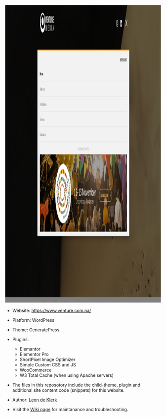 <img width="1900" height="960" alt="Image" src="https://github.com/venture-media/Venture-Media/blob/fc2c94521e5afb1bbee43f7e4d774f2206c134cf/docs/Screenshot-From-2025-09-27-15-37-34.png" />


- Website: https://www.venture.com.na/
- Platform: WordPress
- Theme: GeneratePress
- Plugins:
    - Elemantor
    - Elementor Pro
    - ShortPixel Image Optimizer
    - Simple Custom CSS and JS
    - WooCommerce
    - W3 Total Cache (when using Apache servers)

- The files in this reposotory include the child-theme, plugin and additional site content code (snippets) for this website.
- Author: [Leon de Klerk](https://github.com/Leon2332)
- Visit the [Wiki page](https://github.com/venture-media/Venture-Media/wiki) for maintanance and troubleshooting.

